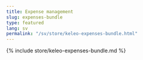 ```yaml
---
title: Expense management
slug: expenses-bundle
type: featured
lang: sv
permalink: "/sv/store/keleo-expenses-bundle.html"
---
```


{% include store/keleo-expenses-bundle.md %}
